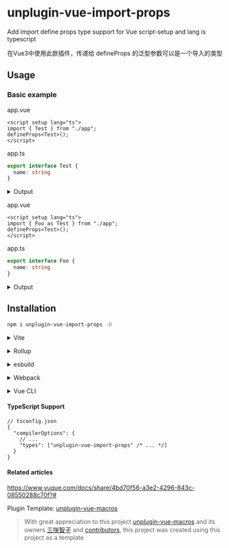 # unplugin-vue-import-props

Add import define props type support for Vue script-setup and lang is typescript

在Vue3中使用此款插件，传递给 defineProps 的泛型参数可以是一个导入的类型

## Usage

### Basic example

app.vue
```vue
<script setup lang="ts">
import { Test } from "./app";
defineProps<Test>();
</script>
```
app.ts
```typescript
export interface Test {
  name: string
}
```

<details>
<summary>Output</summary>

```vue
<script setup lang="ts">
import { } from "./app";
defineProps<{name:string;}>();
</script>
```

</details>

app.vue
```vue
<script setup lang="ts">
import { Foo as Test } from "./app";
defineProps<Test>();
</script>
```
app.ts
```typescript
export interface Foo {
  name: string
}
```

<details>
<summary>Output</summary>

```vue
<script setup lang="ts">
import { } from "./app";
defineProps<{name:string;}>();
</script>
```

</details>

## Installation

```bash
npm i unplugin-vue-import-props -D
```

<details>
<summary>Vite</summary><br>

```ts
// vite.config.ts
import ImportProps from 'unplugin-vue-import-props/vite'
import Vue from '@vitejs/plugin-vue'

export default defineConfig({
  plugins: [Vue(), ImportProps()],
})
```

<br></details>

<details>
<summary>Rollup</summary><br>

```ts
// rollup.config.js
import ImportProps from 'unplugin-vue-import-props/rollup'

export default {
  plugins: [ImportProps()], // Must be before Vue plugin!
}
```

<br></details>

<details>
<summary>esbuild</summary><br>

```ts
// esbuild.config.js
import { build } from 'esbuild'

build({
  plugins: [
    require('unplugin-vue-import-props/esbuild')(), // Must be before Vue plugin!
  ],
})
```

<br></details>

<details>
<summary>Webpack</summary><br>

```ts
// webpack.config.js
module.exports = {
  /* ... */
  plugins: [require('unplugin-vue-import-props/webpack')()],
}
```

<br></details>

<details>
<summary>Vue CLI</summary><br>

```ts
// vue.config.js
module.exports = {
  configureWebpack: {
    plugins: [require('unplugin-vue-import-props/webpack')()],
  },
}
```

<br></details>

#### TypeScript Support

```jsonc
// tsconfig.json
{
  "compilerOptions": {
    // ...
    "types": ["unplugin-vue-import-props" /* ... */]
  }
}
``` 
#### Related articles

https://www.yuque.com/docs/share/4bd70f56-a3e2-4296-843c-08550288c70f?#


Plugin Template: [unplugin-vue-macros](https://github.com/sxzz/unplugin-vue-macros)

> With great appreciation to this project [unplugin-vue-macros](https://github.com/sxzz/unplugin-vue-macros) and its owners [三咲智子](https://github.com/sxzz) and [contributors](https://github.com/sxzz/unplugin-vue-macros/graphs/contributors), this project was created using this project as a template

